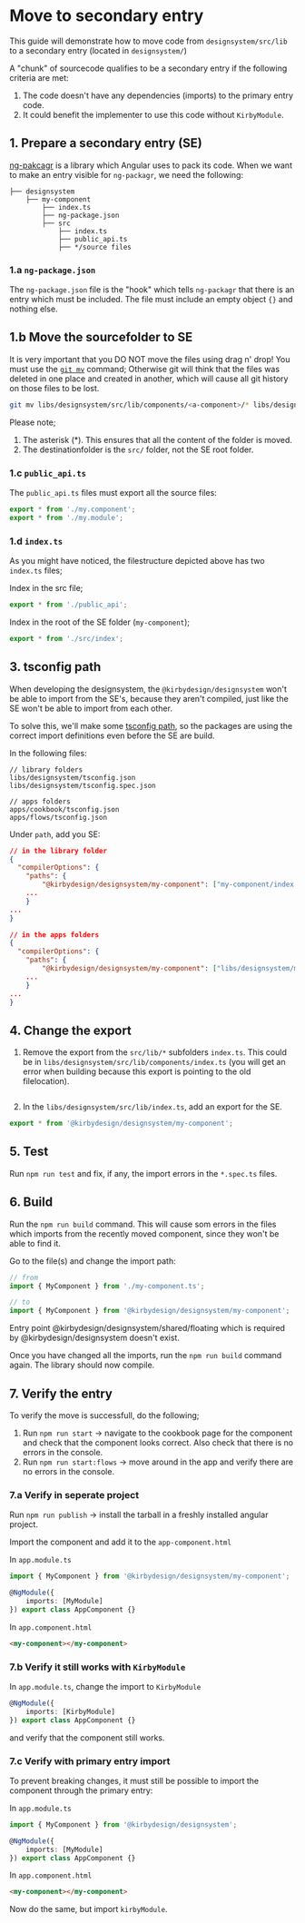 # Move to secondary entry

This guide will demonstrate how to move code from `designsystem/src/lib` to a secondary entry (located in `designsystem/`)

A "chunk" of sourcecode qualifies to be a secondary entry if the following criteria are met:

1. The code doesn't have any dependencies (imports) to the primary entry code.
2. It could benefit the implementer to use this code without `KirbyModule`.

## 1. Prepare a secondary entry (SE)

[ng-pakcagr](https://github.com/ng-packagr/ng-packagr) is a library which Angular uses to pack its code. When we want to make an entry visible for `ng-packagr`, we need the following:

```
├── designsystem
    ├── my-component
        ├── index.ts
        ├── ng-package.json
        ├── src
            ├── index.ts
            ├── public_api.ts
            ├── */source files
```

### 1.a `ng-package.json`

The `ng-package.json` file is the "hook" which tells `ng-packagr` that there is an entry which must be included.
The file must include an empty object `{}` and nothing else.

## 1.b Move the sourcefolder to SE

It is very important that you DO NOT move the files using drag n' drop! You must use the [`git mv`](https://git-scm.com/docs/git-mv) command; Otherwise git will think that the files was deleted in one place and created in another, which will cause all git history on those files to be lost.

```sh
git mv libs/designsystem/src/lib/components/<a-component>/* libs/designsystem/my-component/src
```

Please note;

1.  The asterisk (\*). This ensures that all the content of the folder is moved.
2.  The destinationfolder is the `src/` folder, not the SE root folder.

### 1.c `public_api.ts`

The `public_api.ts` files must export all the source files:

```Typescript
export * from './my.component';
export * from './my.module';
```

### 1.d `index.ts`

As you might have noticed, the filestructure depicted above has two `index.ts` files;

Index in the src file;

```Typescript
export * from './public_api';
```

Index in the root of the SE folder (`my-component`);

```Typescript
export * from './src/index';
```

## 3. tsconfig path

When developing the designsystem, the `@kirbydesign/designsystem` won't be able to import from the SE's, because they aren't compiled, just like the SE won't be able to import from each other.

To solve this, we'll make some [tsconfig path](https://www.typescriptlang.org/tsconfig#paths), so the packages are using the correct import definitions even before the SE are build.

In the following files:

```
// library folders
libs/designsystem/tsconfig.json
libs/designsystem/tsconfig.spec.json

// apps folders
apps/cookbook/tsconfig.json
apps/flows/tsconfig.json
```

Under `path`, add you SE:

```json
// in the library folder
{
  "compilerOptions": {
    "paths": {
        "@kirbydesign/designsystem/my-component": ["my-component/index.ts"],
    ...
    }
...
}

// in the apps folders
{
  "compilerOptions": {
    "paths": {
        "@kirbydesign/designsystem/my-component": ["libs/designsystem/my-component/index.ts"],
    ...
    }
...
}
```

## 4. Change the export

1. Remove the export from the `src/lib/*` subfolders `index.ts`.
   This could be in `libs/designsystem/src/lib/components/index.ts` (you will get an error when building because this export is pointing to the old filelocation).

```

```

2. In the `libs/designsystem/src/lib/index.ts`, add an export for the SE.

```Typescript
export * from '@kirbydesign/designsystem/my-component';
```

## 5. Test

Run `npm run test` and fix, if any, the import errors in the `*.spec.ts` files.

## 6. Build

Run the `npm run build` command. This will cause som errors in the files which imports from the recently moved component, since they won't be able to find it.

Go to the file(s) and change the import path:

```Typescript
// from
import { MyComponent } from './my-component.ts';

// to
import { MyComponent } from '@kirbydesign/designsystem/my-component';
```

Entry point @kirbydesign/designsystem/shared/floating which is required by @kirbydesign/designsystem doesn't exist.

Once you have changed all the imports, run the `npm run build` command again.
The library should now compile.

## 7. Verify the entry

To verify the move is successfull, do the following;

1. Run `npm run start` -> navigate to the cookbook page for the component and check that the component looks correct. Also check that there is no errors in the console.
2. Run `npm run start:flows` -> move around in the app and verify there are no errors in the console.

### 7.a Verify in seperate project

Run `npm run publish` -> install the tarball in a freshly installed angular project.

Import the component and add it to the `app-component.html`

In `app.module.ts`

```Typescript
import { MyComponent } from '@kirbydesign/designsystem/my-component';

@NgModule({
    imports: [MyModule]
}) export class AppComponent {}
```

In `app.component.html`

```html
<my-component></my-component>
```

### 7.b Verify it still works with `KirbyModule`

In `app.module.ts`, change the import to `KirbyModule`

```Typescript
@NgModule({
    imports: [KirbyModule]
}) export class AppComponent {}
```

and verify that the component still works.

### 7.c Verify with primary entry import

To prevent breaking changes, it must still be possible to import the component through the primary entry:

In `app.module.ts`

```Typescript
import { MyComponent } from '@kirbydesign/designsystem';

@NgModule({
    imports: [MyModule]
}) export class AppComponent {}
```

In `app.component.html`

```html
<my-component></my-component>
```

Now do the same, but import `kirbyModule`.
